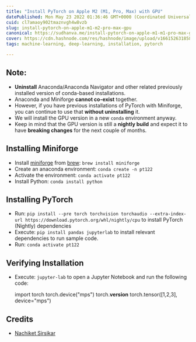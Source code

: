 ```yaml
---
title: "Install PyTorch on Apple M2 (M1, Pro, Max) with GPU"
datePublished: Mon May 23 2022 01:36:46 GMT+0000 (Coordinated Universal Time)
cuid: cl7amaoy902tmaznvgh4w8vzb
slug: install-pytorch-on-apple-m1-m2-pro-max-gpu
canonical: https://sudhanva.me/install-pytorch-on-apple-m1-m1-pro-max-gpu/
cover: https://cdn.hashnode.com/res/hashnode/image/upload/v1661526318586/u1o3KaFI2.jpeg
tags: machine-learning, deep-learning, installation, pytorch

---
```


Note:
-----

*   **Uninstall** Anaconda/Anaconda Navigator and other related previously installed version of conda-based installations.
*   Anaconda and Miniforge **cannot co-exist** together.
*   However, if you have previous installations of PyTorch with Miniforge, you can continue to use that **without uninstalling** it.
*   We will install the GPU version in a new `conda` environment anyway.
*   Keep in mind that the GPU version is still a **nightly build** and expect it to have **breaking changes** for the next couple of months.

Installing Miniforge
--------------------

*   Install [miniforge](https://github.com/conda-forge/miniforge) from [brew](https://formulae.brew.sh/cask/miniforge): `brew install miniforge`
*   Create an anaconda environment: `conda create -n pt122`
*   Activate the environment: `conda activate pt122`
*   Install Python: `conda install python`

Installing PyTorch
------------------

*   Run: `pip install --pre torch torchvision torchaudio --extra-index-url https://download.pytorch.org/whl/nightly/cpu` to install PyTorch (Nightly) dependencies
*   Execute: `pip install pandas jupyterlab` to install relevant dependencies to run sample code.
*   Run: `conda activate pt122`

Verifying Installation
----------------------

*   Execute: `jupyter-lab` to open a Jupyter Notebook and run the following code:

    import torch
    torch.device("mps")
    torch.__version__
    torch.tensor([1,2,3], device="mps")

Credits
-------

*   [Nachiket Sirsikar](https://www.linkedin.com/in/nachiketsirsikar/)
